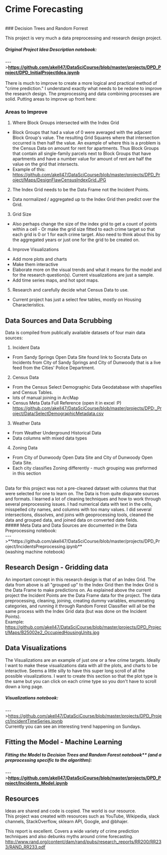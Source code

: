 
# Crime Forecasting
<br/>
### Decision Trees and Random Forrest

This project is very much a data preprocessing and research design project. <br/>
##### Original Project Idea Description notebook: <br/>
--->**https://github.com/akell47/DataSciCourse/blob/master/projects/DPD_Project/DPD_InitialProjectIdea.ipynb** <br/><br/>
There is much to improve to create a more logical and practical method of "crime prediction." I understand exactly what needs to be redone to improve the research design. The preprocessing and data combining processes are solid. Putting areas to improve up front here: <br/>
### Areas to Improve
1. Where Block Groups intersected with the Index Grid
  - Block Groups that had a value of 0 were averaged with the adjacent Block Group's value. The resulting Grid Squares where that intersection occurred is then half the value. An example of where this is a problem is the Census Data on amount for rent for apartments. Thus Block Groups that contain all single-family parcels next to Block Groups that have apartments and have a number value for amount of rent are half the value on the grid that intersects.
  - Example of this: <br/> https://github.com/akell47/DataSciCourse/blob/master/projects/DPD_Project/Maps/DesignFlawCensusIndexGrid.JPG
2. The Index Grid needs to be the Data Frame not the Incident Points.
  - Data normalized / aggregated up to the Index Grid then predict over the Grid.
3. Grid Size
  - Also perhaps change the size of the index grid to get a count of points within a cell - Or make the grid size fitted to each crime target so that each grid is 0 or 1 for each crime target. Also need to think about this by the aggregated years or just one for the grid to be created on.
4. Improve Visualizations
  - Add more plots and charts
  - Make them interactive
  - Elaborate more on the visual trends and what it means for the model and for the research question(s). Current visualizations are just a sample.
  - Add time series maps, and hot spot maps.
5. Research and carefully decide what Census Data to use.
  - Current project has just a select few tables, mostly on Housing Characteristics.

## Data Sources and Data Scrubbing
Data is compiled from publically available datasets of four main data sources: <br/>
1. Incident Data
  - From Sandy Springs Open Data Site found link to Socrata Data on Incidents from City of Sandy Springs and City of Dunwoody that is a live feed from the Cities' Police Department.

2. Census Data
  - From the Census Select Demographic Data Geodatabase with shapefiles and Census Tables.
  - lots of manual joining in ArcMap
  - Census Meta Data Full Reference (open it in excel :P)<br/> https://github.com/akell47/DataSciCourse/blob/master/projects/DPD;_Project/Data/SelectDemographicMetadata.csv

3. Weather Data
 - From Weather Underground Historical Data
 - Data columns with mixed data types
 
4. Zoning Data
  - From City of Dunwoody Open Data Site and City of Dunwoody Open Data Site.
  - Each city classifies Zoning differently - much grouping was preformed in this section

<br/>
Data for this project was not a pre-cleaned dataset with columns that that were selected for one to learn on. The Data is from quite disparate sources and formats. I learned a lot of cleaning techniques and how to work through several preprocessing issues. I had numerical data with text in the cells, misspelled city names, and columns with too many values.  I did several intersections, dissolves, and joins with geoprocessing tools, cleaned the data and grouped data, and joined data on converted date fields. <br/>
##### Meta Data and Data Sources are documented in the Data Preprocessing notebook:<br/>
--->**https://github.com/akell47/DataSciCourse/blob/master/projects/DPD_Project/IncidentsPreprocessing.ipynb** <br/> (washing machine notebook) <br/>

## Research Design - Gridding data
An important concept in this research design is that of an Index Grid. The data from above is all "grouped up" to the Index Grid then the Index Grid is the Data Frame to make predictions on. As explained above the current project the Incident Points are the Data Frame data for the project. The data preprocessing, cleaning, joining, creating dummy variables, enumerating categories, and running it through Random Forest Classifier will all be the same process with the Index Grid data (but was done on the Incident Points).<br/>
Example: <br/>
https://github.com/akell47/DataSciCourse/blob/master/projects/DPD_Project/Maps/B25002e2_OccupiedHousingUnits.jpg

## Data Visualizations
The Visualizations are an example of just one or a few crime targets. Ideally I want to make these visualizations data with all the plots, and charts to be interactive.  Seems a little silly to have this super long scroll of all the possible visualizations. I want to create this section so that the plot type is the same but you can click on each crime type so you don't have to scroll down a long page.
##### Visualizations notebook: <br/>
--->https://github.com/akell47/DataSciCourse/blob/master/projects/DPD_Project/IncidentTimeSeries.ipynb <br/>
Currently you can see an interesting trend happening on Sundays.

## Fitting the Model - Machine Learning
##### Fitting the Model to Decision Trees and Random Forest notebook** (and a preprocessing specific to the algorithm): <br/>
--->**https://github.com/akell47/DataSciCourse/blob/master/projects/DPD_Project/Incidents_Model.ipynb**

## Resources
Ideas are shared and code is copied.  The world is our resource. <br/>
This project was created with resources such as YouTube, Wikipedia, slack channels, StackOverflow, sklearn API, Google, and @bhajer.

This report is excellent.
Covers a wide variety of crime prediction techniques and also debunks myths around crime forecasting.
http://www.rand.org/content/dam/rand/pubs/research_reports/RR200/RR233/RAND_RR233.pdf
